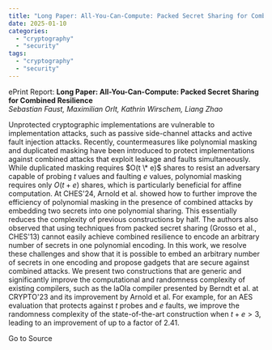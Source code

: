 ```yaml
---
title: "Long Paper: All-You-Can-Compute: Packed Secret Sharing for Combined Resilience"
date: 2025-01-10
categories: 
  - "cryptography"
  - "security"
tags: 
  - "cryptography"
  - "security"
---
```


ePrint Report: **Long Paper: All-You-Can-Compute: Packed Secret Sharing for Combined Resilience**  
_Sebastian Faust, Maximilian Orlt, Kathrin Wirschem, Liang Zhao_

Unprotected cryptographic implementations are vulnerable to implementation attacks, such as passive side-channel attacks and active fault injection attacks. Recently, countermeasures like polynomial masking and duplicated masking have been introduced to protect implementations against combined attacks that exploit leakage and faults simultaneously. While duplicated masking requires $O(t \* e)$ shares to resist an adversary capable of probing $t$ values and faulting $e$ values, polynomial masking requires only $O(t + e)$ shares, which is particularly beneficial for affine computation. At CHES'$24$, Arnold et al. showed how to further improve the efficiency of polynomial masking in the presence of combined attacks by embedding two secrets into one polynomial sharing. This essentially reduces the complexity of previous constructions by half. The authors also observed that using techniques from packed secret sharing (Grosso et al., CHES'$13$) cannot easily achieve combined resilience to encode an arbitrary number of secrets in one polynomial encoding. In this work, we resolve these challenges and show that it is possible to embed an arbitrary number of secrets in one encoding and propose gadgets that are secure against combined attacks. We present two constructions that are generic and significantly improve the computational and randomness complexity of existing compilers, such as the laOla compiler presented by Berndt et al. at CRYPTO'$23$ and its improvement by Arnold et al. For example, for an AES evaluation that protects against $t$ probes and $e$ faults, we improve the randomness complexity of the state-of-the-art construction when $t+e>3$, leading to an improvement of up to a factor of $2.41$.

Go to Source
